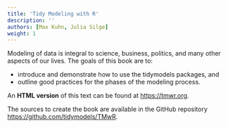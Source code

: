 ```yaml
---
title: 'Tidy Modeling with R'
description: ''
authors: [Max Kuhn, Julia Silge]
weight: 1
---
```


Modeling of data is integral to science, business, politics, and many other aspects of our lives. The goals of this book are to:

- introduce and demonstrate how to use the tidymodels packages, and 
- outline good practices for the phases of the modeling process.

An **HTML version** of this text can be found at <https://tmwr.org>. 

The sources to create the book are available in the GitHub repository <https://github.com/tidymodels/TMwR>. 
